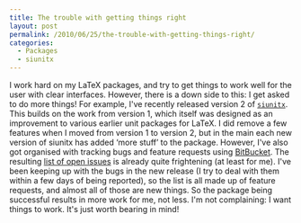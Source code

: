 ```yaml
---
title: The trouble with getting things right
layout: post
permalink: /2010/06/25/the-trouble-with-getting-things-right/
categories:
  - Packages
  - siunitx
---
```

I work hard on my LaTeX packages, and try to get things to work well for the user with clear interfaces. However, there is a down side to this: I get asked to do more things! For example, I've recently released version 2 of [`siunitx`](https://ctan.org/pkg/siunitx). This builds on the work from version 1, which itself was designed as an improvement to various earlier unit packages for LaTeX. I did remove a few features when I moved from version 1 to version 2, but in the main each new version of siunitx has added ‘more stuff’ to the package. However, I've also got organised with tracking bugs and feature requests using [BitBucket](http://www.bitbucket.org/josephwright/). The resulting [list of open issues](http://www.bitbucket.org/josephwright/siunitx/issues?status=new&amp;status=open) is already quite frightening (at least for me). I've been keeping up with the bugs in the new release (I try to deal with them within a few days of being reported), so the list is all made up of feature requests, and almost all of those are new things. So the package being successful results in more work for me, not less. I'm not complaining: I want things to work. It's just worth bearing in mind!

